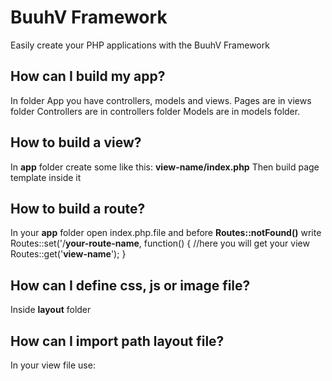 # BuuhV Framework

Easily create your PHP applications with the BuuhV Framework

How can I build my app?
-
In folder App you have controllers, models and views.
Pages are in views folder
Controllers are in controllers folder
Models are in models folder.

How to build a view?
-
In **app** folder create some like this:  **view-name/index.php**
Then build page template inside it

How to build a route?
-
In your **app** folder open index.php.file and before **Routes::notFound()** write
Routes::set('/**your-route-name**, function() {
       //here you will get your view
       Routes::get('**view-name**');
}

How can I define css, js or image file?
-
Inside **layout** folder

How can I import path layout file?
-
In your view file use: <?php acho App::layout ('**file-path-in-folder**'); ?>
